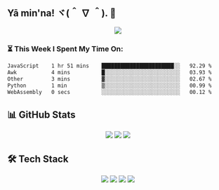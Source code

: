## Yā min'na! ヾ(＾ ∇ ＾). 🤙
<p align="center">
  <img src="https://capsule-render.vercel.app/api?type=waving&height=125&color=gradient&text=Hajimemashite&reversal=false&fontAlignY=50"/>
</p>

<!--
**zirea3l/zirea3l** is a ✨ _special_ ✨ repository because its `README.md` (this file) appears on your GitHub profile.

Here are some ideas to get you started:

- 🔭 I’m currently working on ...
- 🌱 I’m currently learning ...
- 👯 I’m looking to collaborate on ...
- 🤔 I’m looking for help with ...
- 💬 Ask me about ...
- 📫 How to reach me: ...
- 😄 Pronouns: ...
- ⚡ Fun fact: ...
-->

### ⏳ This Week I Spent My Time On:
<!--START_SECTION:waka-->

```txt
JavaScript    1 hr 51 mins    ███████████████████████░░   92.29 %
Awk           4 mins          █░░░░░░░░░░░░░░░░░░░░░░░░   03.93 %
Other         3 mins          ▓░░░░░░░░░░░░░░░░░░░░░░░░   02.67 %
Python        1 min           ▒░░░░░░░░░░░░░░░░░░░░░░░░   00.99 %
WebAssembly   0 secs          ░░░░░░░░░░░░░░░░░░░░░░░░░   00.12 %
```

<!--END_SECTION:waka-->

## 📊 GitHub Stats
<p align="center">
  <img src="https://github-readme-stats.vercel.app/api?username=PiyushSharma&show_icons=true&theme=tokyonight" />
  <img src="https://github-readme-streak-stats.herokuapp.com/?user=PiyushSharma&theme=tokyonight" />
  <img src="https://github-readme-activity-graph.vercel.app/graph?username=PiyushSharma&theme=react-dark" />
</p>


## 🛠️ Tech Stack
<p align="center">
  <img src="https://img.shields.io/badge/JavaScript-323330?style=for-the-badge&logo=javascript&logoColor=F7DF1E"/>
  <img src="https://img.shields.io/badge/Node.js-43853D?style=for-the-badge&logo=node.js&logoColor=white"/>
  <img src="https://img.shields.io/badge/React-20232A?style=for-the-badge&logo=react&logoColor=61DAFB"/>
  <img src="https://img.shields.io/badge/MongoDB-4EA94B?style=for-the-badge&logo=mongodb&logoColor=white"/>
</p>
